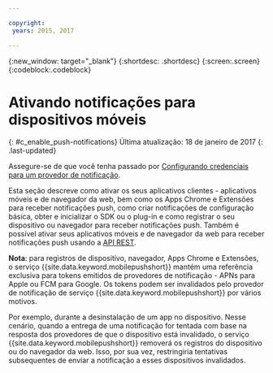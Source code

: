 ```yaml
---

copyright:
 years: 2015, 2017

---
```


{:new_window: target="_blank"}
{:shortdesc: .shortdesc}
{:screen:.screen}
{:codeblock:.codeblock}

# Ativando notificações para dispositivos móveis
{: #c_enable_push-notifications}
Última atualização: 18 de janeiro de 2017
{: .last-updated}

Assegure-se de que você tenha passado por [Configurando credenciais para um provedor de notificação](t__main_push_config_provider.html).

Esta seção descreve como ativar os seus aplicativos clientes - aplicativos móveis e de navegador da web, bem como os Apps Chrome e Extensões para receber notificações push, como criar
notificações de configuração básica, obter e inicializar o SDK ou o plug-in e como registrar o seu dispositivo ou navegador para receber notificações push. Também é possível
ativar seus aplicativos móveis e de navegador da web para receber notificações push usando
a [API REST](t_restapi.html).

**Nota**: para registros de dispositivo, navegador, Apps Chrome e Extensões, o serviço {{site.data.keyword.mobilepushshort}} mantém uma referência exclusiva para tokens emitidos de provedores de notificação -
APNs para Apple ou FCM para Google. Os tokens podem ser invalidados pelo provedor de notificação de serviço {{site.data.keyword.mobilepushshort}} por vários motivos. 

Por exemplo, durante a desinstalação de um app no dispositivo. Nesse cenário, quando a entrega de uma notificação for tentada com base na resposta dos provedores de que o dispositivo está invalidado, o serviço {{site.data.keyword.mobilepushshort}} removerá os registros do dispositivo ou do navegador da web. Isso,
por sua vez, restringiria tentativas subsequentes de enviar a notificação a esses dispositivos invalidados.
